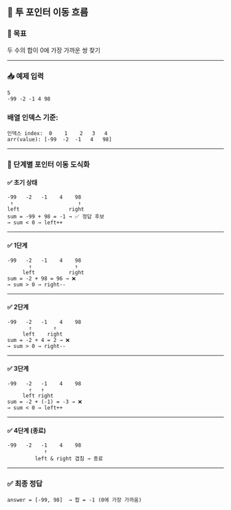 ## 🔄 투 포인터 이동 흐름

### 🎯 목표

두 수의 합이 0에 가장 가까운 쌍 찾기

---

### 📥 예제 입력

```
5
-99 -2 -1 4 98
```

### 배열 인덱스 기준:

```
인덱스 index:  0    1    2   3   4
arr(value): [-99  -2  -1   4   98]
```

---

### 🧭 단계별 포인터 이동 도식화

#### ✅ 초기 상태

```
-99   -2   -1    4    98
 ↑                     ↑
left                right
sum = -99 + 98 = -1 → ✅ 정답 후보
→ sum < 0 → left++
```

---

#### ✅ 1단계

```
-99   -2   -1    4    98
       ↑              ↑
     left           right
sum = -2 + 98 = 96 → ❌
→ sum > 0 → right--
```

---

#### ✅ 2단계

```
-99   -2   -1    4    98
       ↑       ↑
     left    right
sum = -2 + 4 = 2 → ❌
→ sum > 0 → right--
```

---

#### ✅ 3단계

```
-99   -2   -1    4    98
       ↑   ↑
     left right
sum = -2 + (-1) = -3 → ❌
→ sum < 0 → left++
```

---

#### ✅ 4단계 (종료)

```
-99   -2   -1    4    98
            ↑
         left & right 겹침 → 종료
```

---

### ✅ 최종 정답

```
answer = [-99, 98]  → 합 = -1 (0에 가장 가까움)
```
